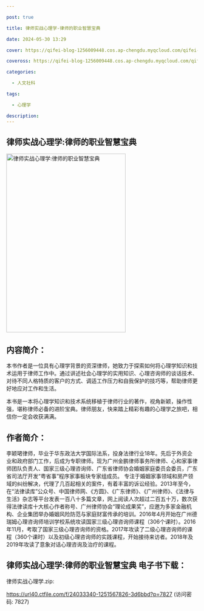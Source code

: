 ```yaml
---

post: true

title: 律师实战心理学-律师的职业智慧宝典

date: 2024-05-30 13:29

cover: https://qifei-blog-1256009448.cos.ap-chengdu.myqcloud.com/qifei-blog/41mg8pfNVZL.jpg

coveross: https://qifei-blog-1256009448.cos.ap-chengdu.myqcloud.com/qifei-blog/41mg8pfNVZL.jpg

categories:

  - 人文社科

tags:

  - 心理学

description:
---
```


## 律师实战心理学:律师的职业智慧宝典
<img alt="律师实战心理学:律师的职业智慧宝典 " class="aligncenter loading" data-was-processed="true" decoding="async" fetchpriority="high" height="471" src="https://qifei-blog-1256009448.cos.ap-chengdu.myqcloud.com/qifei-blog/41mg8pfNVZL.jpg" style="cursor: zoom-in;" width="314"/>

## 内容简介：

本书作者是一位具有心理学背景的资深律师，她致力于探索如何将心理学知识和技术运用于律师工作中。通过讲述社会心理学的实用知识、心理咨询师的谈话技术、对待不同人格特质的客户的方式、调适工作压力和自我保护的技巧等，帮助律师更好地应对工作和生活。<br/>

本书是一本将心理学知识和技术系统移植于律师行业的著作，视角新颖，操作性强，堪称律师必备的进阶宝典。律师朋友，快来踏上精彩有趣的心理学之旅吧，相信你一定会收获满满。

## 作者简介：

李颖珺律师，毕业于华东政法大学国际法系，投身法律行业18年。先后于外资企业和政府部门工作，后成为专职律师。现为广州金鹏律师事务所律师、心和家事律师团队负责人、国家三级心理咨询师、广东省律师协会婚姻家庭委员会委员，广东省司法厅开发“粤省事”程序家事板块专家组成员。 专注于婚姻家事领域和房产领域的纠纷解决，代理了几百起相关的案件，有着丰富的诉讼经验。2013年至今，在“法律读库”公众号、中国律师网、《方圆》、《广东律师》、《广州律师》、《法律与生活》杂志等平台发表一百八十多篇文章，网上阅读人次超过二百五十万，数次获得法律读库十大核心作者称号、广州律师协会“理论成果奖”，应邀为多家金融机构、企业集团举办婚姻风险防范与家庭财富传承的培训。2016年4月开始在广州德瑞姆心理咨询师培训学校系统攻读国家三级心理咨询师课程（306个课时）。2016年11月，考取了国家三级心理咨询师的资格。2017年攻读了二级心理咨询师的课程（360个课时）以及初级心理咨询师的实践课程，开始接待来访者。2018年及2019年攻读了意象对话心理咨询及治疗的课程。

## 律师实战心理学:律师的职业智慧宝典 电子书下载：

律师实战心理学.zip: 

https://url40.ctfile.com/f/24033340-1251567826-3d6bbd?p=7827 (访问密码: 7827)
